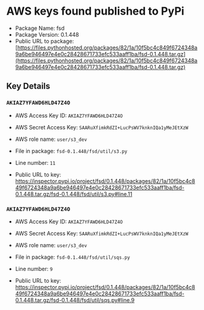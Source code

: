 # AWS keys found published to PyPi

* Package Name: fsd
* Package Version: 0.1.448
* Public URL to package: [https://files.pythonhosted.org/packages/82/1a/10f5bc4c849f6724348a9a6be946497e4e0c28428671733efc533aaff1ba/fsd-0.1.448.tar.gz](https://files.pythonhosted.org/packages/82/1a/10f5bc4c849f6724348a9a6be946497e4e0c28428671733efc533aaff1ba/fsd-0.1.448.tar.gz)

## Key Details

### `AKIAZ7YFAWD6HLD47Z4O`

* AWS Access Key ID: `AKIAZ7YFAWD6HLD47Z4O`
* AWS Secret Access Key: `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` 
* AWS role name: `user/s3_dev`
* File in package: `fsd-0.1.448/fsd/util/s3.py`
* Line number: `11`

* Public URL to key: https://inspector.pypi.io/project/fsd/0.1.448/packages/82/1a/10f5bc4c849f6724348a9a6be946497e4e0c28428671733efc533aaff1ba/fsd-0.1.448.tar.gz/fsd-0.1.448/fsd/util/s3.py#line.11



### `AKIAZ7YFAWD6HLD47Z4O`

* AWS Access Key ID: `AKIAZ7YFAWD6HLD47Z4O`
* AWS Secret Access Key: `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` 
* AWS role name: `user/s3_dev`
* File in package: `fsd-0.1.448/fsd/util/sqs.py`
* Line number: `9`

* Public URL to key: https://inspector.pypi.io/project/fsd/0.1.448/packages/82/1a/10f5bc4c849f6724348a9a6be946497e4e0c28428671733efc533aaff1ba/fsd-0.1.448.tar.gz/fsd-0.1.448/fsd/util/sqs.py#line.9


